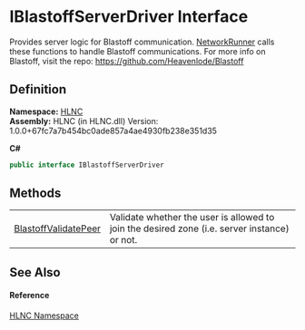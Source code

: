 # IBlastoffServerDriver Interface


Provides server logic for Blastoff communication. <a href="T_HLNC_NetworkRunner">NetworkRunner</a> calls these functions to handle Blastoff communications. For more info on Blastoff, visit the repo: https://github.com/Heavenlode/Blastoff



## Definition
**Namespace:** <a href="N_HLNC">HLNC</a>  
**Assembly:** HLNC (in HLNC.dll) Version: 1.0.0+67fc7a7b454bc0ade857a4ae4930fb238e351d35

**C#**
``` C#
public interface IBlastoffServerDriver
```



## Methods
<table>
<tr>
<td><a href="M_HLNC_IBlastoffServerDriver_BlastoffValidatePeer">BlastoffValidatePeer</a></td>
<td>Validate whether the user is allowed to join the desired zone (i.e. server instance) or not.</td></tr>
</table>

## See Also


#### Reference
<a href="N_HLNC">HLNC Namespace</a>  
